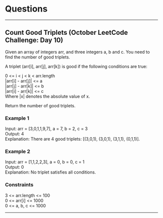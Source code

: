 # Questions
--------------------------
## Count Good Triplets (October LeetCode Challenge: Day 10)

Given an array of integers arr, and three integers a, b and c. You need to find the number of good triplets. <br>

A triplet (arr[i], arr[j], arr[k]) is good if the following conditions are true: <br>

0 <= i < j < k < arr.length <br>
|arr[i] - arr[j]| <= a <br>
|arr[j] - arr[k]| <= b <br>
|arr[i] - arr[k]| <= c <br>
Where |x| denotes the absolute value of x.<br>

Return the number of good triplets.<br>

### Example 1
Input: arr = [3,0,1,1,9,7], a = 7, b = 2, c = 3 <br>
Output: 4 <br>
Explanation: There are 4 good triplets: [(3,0,1), (3,0,1), (3,1,1), (0,1,1)]. <br>

### Example 2
Input: arr = [1,1,2,2,3], a = 0, b = 0, c = 1 <br>
Output: 0 <br>
Explanation: No triplet satisfies all conditions. <br>

### Constraints
3 <= arr.length <= 100 <br>
0 <= arr[i] <= 1000 <br>
0 <= a, b, c <= 1000 <br>

-------------------------------
